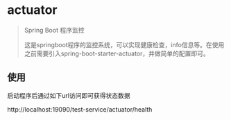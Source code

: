 # actuator

> Spring Boot 程序监控
>
> 这是springboot程序的监控系统，可以实现健康检查，info信息等。在使用之前需要引入spring-boot-starter-actuator，并做简单的配置即可。

## 使用

启动程序后通过如下url访问即可获得状态数据

http://localhost:19090/test-service/actuator/health
